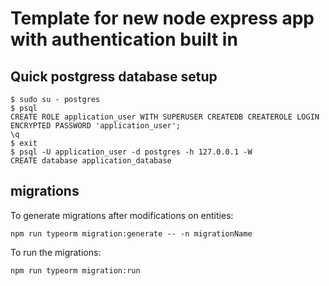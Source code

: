 # Template for new node express app with authentication built in

## Quick postgress database setup

```
$ sudo su - postgres
$ psql
CREATE ROLE application_user WITH SUPERUSER CREATEDB CREATEROLE LOGIN ENCRYPTED PASSWORD 'application_user';
\q
$ exit
$ psql -U application_user -d postgres -h 127.0.0.1 -W
CREATE database application_database
```

## migrations

To generate migrations after modifications on entities:

`npm run typeorm migration:generate -- -n migrationName`

To run the migrations:

`npm run typeorm migration:run`
